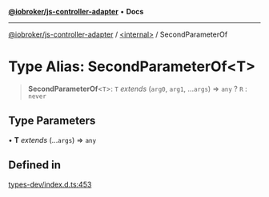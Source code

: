 [**@iobroker/js-controller-adapter**](../../README.md) • **Docs**

***

[@iobroker/js-controller-adapter](../../globals.md) / [\<internal\>](../README.md) / SecondParameterOf

# Type Alias: SecondParameterOf\<T\>

> **SecondParameterOf**\<`T`\>: `T` *extends* (`arg0`, `arg1`, ...`args`) => `any` ? `R` : `never`

## Type Parameters

• **T** *extends* (...`args`) => `any`

## Defined in

[types-dev/index.d.ts:453](https://github.com/ioBroker/ioBroker.js-controller/blob/5cf8c0f8f818a3bd00a8d0bf4c2516676b695603/packages/types-dev/index.d.ts#L453)
